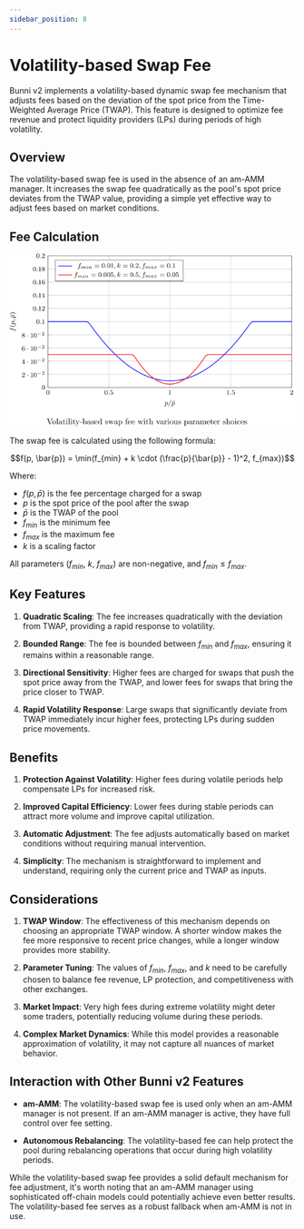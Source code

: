```yaml
---
sidebar_position: 8
---
```


# Volatility-based Swap Fee

Bunni v2 implements a volatility-based dynamic swap fee mechanism that adjusts fees based on the deviation of the spot price from the Time-Weighted Average Price (TWAP). This feature is designed to optimize fee revenue and protect liquidity providers (LPs) during periods of high volatility.

## Overview

The volatility-based swap fee is used in the absence of an am-AMM manager. It increases the swap fee quadratically as the pool's spot price deviates from the TWAP value, providing a simple yet effective way to adjust fees based on market conditions.

## Fee Calculation

![](img/swap-fee.svg)

The swap fee is calculated using the following formula:

$$f(p, \bar{p}) = \min(f_{min} + k \cdot (\frac{p}{\bar{p}} - 1)^2, f_{max})$$

Where:
- $f(p, \bar{p})$ is the fee percentage charged for a swap
- $p$ is the spot price of the pool after the swap
- $\bar{p}$ is the TWAP of the pool
- $f_{min}$ is the minimum fee
- $f_{max}$ is the maximum fee
- $k$ is a scaling factor

All parameters ($f_{min}$, $k$, $f_{max}$) are non-negative, and $f_{min} \leq f_{max}$.

## Key Features

1. **Quadratic Scaling**: The fee increases quadratically with the deviation from TWAP, providing a rapid response to volatility.

2. **Bounded Range**: The fee is bounded between $f_{min}$ and $f_{max}$, ensuring it remains within a reasonable range.

3. **Directional Sensitivity**: Higher fees are charged for swaps that push the spot price away from the TWAP, and lower fees for swaps that bring the price closer to TWAP.

4. **Rapid Volatility Response**: Large swaps that significantly deviate from TWAP immediately incur higher fees, protecting LPs during sudden price movements.

## Benefits

1. **Protection Against Volatility**: Higher fees during volatile periods help compensate LPs for increased risk.

2. **Improved Capital Efficiency**: Lower fees during stable periods can attract more volume and improve capital utilization.

3. **Automatic Adjustment**: The fee adjusts automatically based on market conditions without requiring manual intervention.

4. **Simplicity**: The mechanism is straightforward to implement and understand, requiring only the current price and TWAP as inputs.

## Considerations

1. **TWAP Window**: The effectiveness of this mechanism depends on choosing an appropriate TWAP window. A shorter window makes the fee more responsive to recent price changes, while a longer window provides more stability.

2. **Parameter Tuning**: The values of $f_{min}$, $f_{max}$, and $k$ need to be carefully chosen to balance fee revenue, LP protection, and competitiveness with other exchanges.

3. **Market Impact**: Very high fees during extreme volatility might deter some traders, potentially reducing volume during these periods.

4. **Complex Market Dynamics**: While this model provides a reasonable approximation of volatility, it may not capture all nuances of market behavior.

## Interaction with Other Bunni v2 Features

- **am-AMM**: The volatility-based swap fee is used only when an am-AMM manager is not present. If an am-AMM manager is active, they have full control over fee setting.

- **Autonomous Rebalancing**: The volatility-based fee can help protect the pool during rebalancing operations that occur during high volatility periods.

While the volatility-based swap fee provides a solid default mechanism for fee adjustment, it's worth noting that an am-AMM manager using sophisticated off-chain models could potentially achieve even better results. The volatility-based fee serves as a robust fallback when am-AMM is not in use.